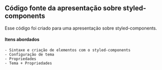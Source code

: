 ## Código fonte da apresentação sobre styled-components

Esse código foi criado para uma apresentação sobre styled-components.

#### Itens abordados

    - Sintaxe e criação de elementos com o styled-components
    - Configuração de tema
    - Propriedades
    - Tema + Propriedades